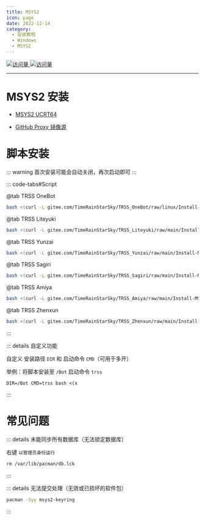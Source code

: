 ```yaml
---
title: MSYS2
icon: page
date: 2022-12-14
category:
  - 安装教程
  - Windows
  - MSYS2
---
```


[![访问量](https://visitor-badge.glitch.me/badge?page_id=TimeRainStarSky-TRSS_Script-MSYS2&right_color=red&left_text=访%20问%20量) ![访问量](https://profile-counter.glitch.me/TimeRainStarSky-TRSS_Script-MSYS2/count.svg)](https://msys2.org)

---

# MSYS2 安装

- [MSYS2 UCRT64](https://msys2.org)

- [GitHub Proxy 镜像源](https://ghproxy.com/github.com/msys2/msys2-installer/releases/download/nightly-x86_64/msys2-x86_64-latest.exe)

# 脚本安装

::: warning
首次安装可能会自动关闭，再次启动即可
:::

::: code-tabs#Script

@tab TRSS OneBot

```sh
bash <(curl -L gitee.com/TimeRainStarSky/TRSS_OneBot/raw/linux/Install-MSYS2.sh)
```

@tab TRSS Liteyuki

```sh
bash <(curl -L gitee.com/TimeRainStarSky/TRSS_Liteyuki/raw/main/Install-MSYS2.sh)
```

@tab TRSS Yunzai

```sh
bash <(curl -L gitee.com/TimeRainStarSky/TRSS_Yunzai/raw/main/Install-MSYS2.sh)
```

@tab TRSS Sagiri

```sh
bash <(curl -L gitee.com/TimeRainStarSky/TRSS_Sagiri/raw/main/Install-MSYS2.sh)
```

@tab TRSS Amiya

```sh
bash <(curl -L gitee.com/TimeRainStarSky/TRSS_Amiya/raw/main/Install-MSYS2.sh)
```

@tab TRSS Zhenxun

```sh
bash <(curl -L gitee.com/TimeRainStarSky/TRSS_Zhenxun/raw/main/Install-MSYS2.sh)
```

:::

::: details 自定义功能

自定义 安装路径 `DIR` 和 启动命令 `CMD`（可用于多开）

举例：将脚本安装至 `/Bot` 启动命令 `trss`

```
DIR=/Bot CMD=trss bash <(x
```

:::

# 常见问题

::: details 未能同步所有数据库（无法锁定数据库）

右键 `以管理员身份运行`

```sh
rm /var/lib/pacman/db.lck
```

:::

::: details 无法提交处理（无效或已损坏的软件包）

```sh
pacman -Syy msys2-keyring
```

:::
